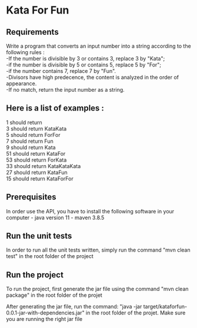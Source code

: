 # Kata For Fun
## Requirements
Write a program that converts an input number into a string according to the following rules :                                                                       
-If the number is divisible by 3 or contains 3, replace 3 by "Kata";                                                                                                 
-if the number is divisible by 5 or contains 5, replace 5 by "For";                                                                                                 
-if the number contains 7, replace 7 by "Fun".                                                                                                                       
-Divisors have high predecence, the content is analyzed in the order of appearance.                                                                                 
-If no match, return the input number as a string.                                                                                                                   

## Here is a list of examples :
1 should return                                                                                                                                                     
3 should return KataKata                                                                                                                                             
5 should return ForFor                                                                                                                                               
7 should return Fun                                                                                                                                                 
9 should return Kata                                                                                                                                                 
51 should return KataFor                                                                                                                                             
53 should return ForKata                                                                                                                                             
33 should return KataKataKata                                                                                                                                       
27 should return KataFun                                                                                                                                             
15 should return KataForFor                                                                                                                                         

## Prerequisites
In order use the API, you have to install the following software in your computer
	- java version 11
	- maven 3.8.5
## Run the unit tests

In order to run all the unit tests written, simply run the command "mvn clean test" in the root folder of the project

## Run the project

To run the project, first generate the jar file using the command "mvn clean package" in the root folder of the projet

After generating the jar file, run the command: "java -jar target/kataforfun-0.0.1-jar-with-dependencies.jar" in the root folder of the projet. 
Make sure you are running the right jar file

